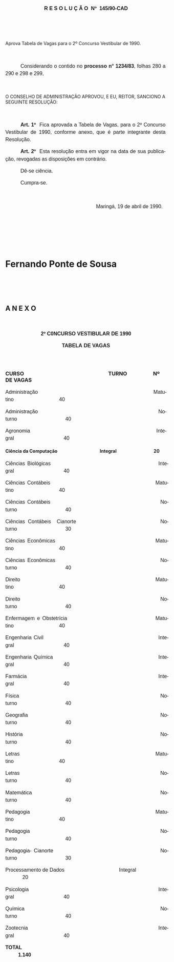 <body lang=PT-BR style='tab-interval:35.4pt'>

<div class=Section1>

<p class=MsoNormal style='text-align:justify;line-height:17.4pt'><b
style='mso-bidi-font-weight:normal'><span style='font-size:12.0pt;mso-bidi-font-size:
10.0pt;font-family:Arial'><![if !supportEmptyParas]>&nbsp;<![endif]><o:p></o:p></span></b></p>

<p class=MsoNormal align=center style='text-align:center;line-height:17.4pt'><b
style='mso-bidi-font-weight:normal'><span style='font-size:12.0pt;mso-bidi-font-size:
10.0pt;font-family:Arial'>R E S O L U Ç Ã O<span style="mso-spacerun: yes"> 
</span>Nº<span style="mso-spacerun: yes">  </span>145/90-CAD<o:p></o:p></span></b></p>

<p class=MsoNormal style='text-align:justify;line-height:17.4pt'><b
style='mso-bidi-font-weight:normal'><span style='font-size:12.0pt;mso-bidi-font-size:
10.0pt;font-family:Arial'><![if !supportEmptyParas]>&nbsp;<![endif]><o:p></o:p></span></b></p>

<p class=MsoNormal style='text-align:justify;line-height:17.4pt'><b
style='mso-bidi-font-weight:normal'><span style='font-size:12.0pt;mso-bidi-font-size:
10.0pt;font-family:Arial'><![if !supportEmptyParas]>&nbsp;<![endif]><o:p></o:p></span></b></p>

<p class=MsoBodyTextIndent2>Aprova Tabela de Vagas para o 2º Concurso
Vestibular de 1990.</p>

<p class=MsoNormal style='margin-left:6.0cm;text-align:justify;line-height:
17.4pt'><b style='mso-bidi-font-weight:normal'><span style='font-size:12.0pt;
mso-bidi-font-size:10.0pt;font-family:Arial'><![if !supportEmptyParas]>&nbsp;<![endif]><o:p></o:p></span></b></p>

<p class=MsoNormal style='margin-right:2.45pt;text-align:justify;text-indent:
35.45pt;line-height:17.4pt'><span style='font-size:12.0pt;mso-bidi-font-size:
10.0pt;font-family:Arial'>Considerando o contido no <b>processo n° 1234/83</b>,
folhas 280 a 290 e 298 e 299,<o:p></o:p></span></p>

<p class=MsoNormal style='margin-right:2.45pt;text-align:justify;text-indent:
35.45pt;line-height:17.4pt'><span style='font-size:12.0pt;mso-bidi-font-size:
10.0pt;font-family:Arial'><![if !supportEmptyParas]>&nbsp;<![endif]><o:p></o:p></span></p>

<p class=MsoBodyTextIndent>O CONSELHO DE ADMINISTRAÇÃO APROVOU, E EU, REITOR,
SANCIONO A SEGUINTE RESOLUÇÃO:</p>

<p class=MsoNormal style='margin-right:2.45pt;text-align:justify;text-indent:
35.45pt;line-height:17.4pt'><span style='font-size:12.0pt;mso-bidi-font-size:
10.0pt;font-family:Arial'><![if !supportEmptyParas]>&nbsp;<![endif]><o:p></o:p></span></p>

<p class=MsoNormal style='margin-right:2.45pt;text-align:justify;text-indent:
35.45pt;line-height:17.4pt'><b><span style='font-size:12.0pt;mso-bidi-font-size:
10.0pt;font-family:Arial'>Art. 1º<span style="mso-spacerun: yes">  </span></span></b><span
style='font-size:12.0pt;mso-bidi-font-size:10.0pt;font-family:Arial'>Fica
aprovada a Tabela de Vagas, para o 2º Concurso Vestibular de 1990, conforme
anexo, que é parte integrante desta Resolução.<o:p></o:p></span></p>

<p class=MsoNormal style='margin-right:2.45pt;text-align:justify;text-indent:
35.45pt;line-height:17.4pt'><b><span style='font-size:12.0pt;mso-bidi-font-size:
10.0pt;font-family:Arial'>Art. 2º<span style="mso-spacerun: yes">  </span></span></b><span
style='font-size:12.0pt;mso-bidi-font-size:10.0pt;font-family:Arial'>Esta
resolução entra em vigor na data de sua publicação, revogadas as disposições em
contrário.<o:p></o:p></span></p>

<p class=MsoNormal style='margin-right:2.45pt;text-align:justify;text-indent:
35.45pt;line-height:17.4pt'><span style='font-size:12.0pt;mso-bidi-font-size:
10.0pt;font-family:Arial'>Dê-se ciência.<o:p></o:p></span></p>

<p class=MsoNormal style='margin-right:2.45pt;text-align:justify;text-indent:
35.45pt;line-height:17.4pt'><span style='font-size:12.0pt;mso-bidi-font-size:
10.0pt;font-family:Arial'>Cumpra-se.<o:p></o:p></span></p>

<p class=MsoNormal style='text-align:justify;line-height:17.4pt'><span
style='font-size:12.0pt;mso-bidi-font-size:10.0pt;font-family:Arial'><![if !supportEmptyParas]>&nbsp;<![endif]><o:p></o:p></span></p>

<p class=MsoNormal style='text-align:justify;text-indent:212.65pt;line-height:
17.4pt'><span style='font-size:12.0pt;mso-bidi-font-size:10.0pt;font-family:
Arial'>Maringá, 19 de abril de 1990.<o:p></o:p></span></p>

<p class=MsoNormal style='text-align:justify;text-indent:212.65pt;line-height:
17.4pt'><span style='font-size:12.0pt;mso-bidi-font-size:10.0pt;font-family:
Arial'><![if !supportEmptyParas]>&nbsp;<![endif]><o:p></o:p></span></p>

<p class=MsoNormal style='text-align:justify;text-indent:212.65pt;line-height:
17.4pt'><span style='font-size:12.0pt;mso-bidi-font-size:10.0pt;font-family:
Arial'><![if !supportEmptyParas]>&nbsp;<![endif]><o:p></o:p></span></p>

<p class=MsoNormal style='text-align:justify;text-indent:212.65pt;line-height:
17.4pt'><span style='font-size:12.0pt;mso-bidi-font-size:10.0pt;font-family:
Arial'><![if !supportEmptyParas]>&nbsp;<![endif]><o:p></o:p></span></p>

<h1>Fernando Ponte de Sousa</h1>

<p class=MsoNormal style='text-align:justify;line-height:17.4pt'><span
style='font-size:12.0pt;mso-bidi-font-size:10.0pt;font-family:Arial'><![if !supportEmptyParas]>&nbsp;<![endif]><o:p></o:p></span></p>

<p class=MsoNormal style='text-align:justify;line-height:17.4pt'><span
style='font-size:12.0pt;mso-bidi-font-size:10.0pt;font-family:Arial'><![if !supportEmptyParas]>&nbsp;<![endif]><o:p></o:p></span></p>

<h2>A N E X O</h2>

<p class=MsoNormal style='margin-left:144.0pt;text-align:justify;line-height:
17.4pt'><b style='mso-bidi-font-weight:normal'><span style='font-size:12.0pt;
mso-bidi-font-size:10.0pt;font-family:Arial'><![if !supportEmptyParas]>&nbsp;<![endif]><o:p></o:p></span></b></p>

<p class=MsoNormal align=center style='text-align:center;line-height:17.4pt'><b
style='mso-bidi-font-weight:normal'><span style='font-size:12.0pt;mso-bidi-font-size:
10.0pt;font-family:Arial'>2º C0NCURSO VESTIBULAR DE 1990<o:p></o:p></span></b></p>

<p class=MsoNormal align=center style='text-align:center;line-height:17.4pt'><b><span
style='font-size:12.0pt;mso-bidi-font-size:10.0pt;font-family:Arial'>TABELA</span></b><span
style='font-size:12.0pt;mso-bidi-font-size:10.0pt;font-family:Arial'> <b
style='mso-bidi-font-weight:normal'>DE VAGAS<o:p></o:p></b></span></p>

<h3><![if !supportEmptyParas]>&nbsp;<![endif]><o:p></o:p></h3>

<h3>CURSO<span style='mso-tab-count:6'>                                                                    </span>TURNO<span
style='mso-tab-count:2'>                     </span>Nº DE VAGAS</h3>

<p class=MsoNormal style='text-align:justify;line-height:17.4pt'><span
style='font-size:12.0pt;mso-bidi-font-size:10.0pt;font-family:Arial'>Administração<span
style='mso-tab-count:5'>                                                         </span>Matutino<span
style='mso-tab-count:3'>                                </span>40<o:p></o:p></span></p>

<p class=MsoNormal style='text-align:justify;line-height:17.4pt'><span
style='font-size:12.0pt;mso-bidi-font-size:10.0pt;font-family:Arial'>Administração<span
style='mso-tab-count:5'>                                                         </span>Noturno<span
style='mso-tab-count:3'>                                  </span>40<o:p></o:p></span></p>

<p class=MsoNormal style='text-align:justify;line-height:17.4pt'><span
style='font-size:12.0pt;mso-bidi-font-size:10.0pt;font-family:Arial'>Agronomia<span
style='mso-tab-count:6'>                                                               </span>Integral<span
style='mso-tab-count:3'>                                   </span>40<o:p></o:p></span></p>

<h4>Ciência da Computação<span style='mso-tab-count:4'>                                        </span>Integral<span
style='mso-tab-count:3'>                                   </span>20</h4>

<p class=MsoNormal style='margin-right:-4.65pt;text-align:justify;line-height:
17.4pt'><span style='font-size:12.0pt;mso-bidi-font-size:10.0pt;font-family:
Arial'>Ciências Biológicas<span style='mso-tab-count:1'>            </span><span
style='mso-tab-count:3'>                                   </span>Integral<span
style='mso-tab-count:3'>                                   </span>40<o:p></o:p></span></p>

<p class=MsoNormal style='margin-right:-4.65pt;text-align:justify;line-height:
17.4pt'><span style='font-size:12.0pt;mso-bidi-font-size:10.0pt;font-family:
Arial'>Ciências Contábeis<span style='mso-tab-count:5'>                                                </span>Matutino<span
style='mso-tab-count:3'>                                </span>40<o:p></o:p></span></p>

<p class=MsoNormal style='margin-right:-4.65pt;text-align:justify;line-height:
17.4pt'><span style='font-size:12.0pt;mso-bidi-font-size:10.0pt;font-family:
Arial'>Ciências Contábeis<span style='mso-tab-count:5'>                                                </span>Noturno<span
style='mso-tab-count:3'>                                  </span>40<o:p></o:p></span></p>

<p class=MsoNormal style='margin-right:-4.65pt;text-align:justify;line-height:
17.4pt'><span style='font-size:12.0pt;mso-bidi-font-size:10.0pt;font-family:
Arial'>Ciências Contábeis  Cianorte<span style='mso-tab-count:3'>                             </span>Noturno<span
style='mso-tab-count:3'>                                  </span>30<o:p></o:p></span></p>

<p class=MsoNormal style='margin-right:-4.65pt;text-align:justify;line-height:
17.4pt'><span style='font-size:12.0pt;mso-bidi-font-size:10.0pt;font-family:
Arial'>Ciências Econômicas<span style='mso-tab-count:4'>                                            </span>Matutino<span
style='mso-tab-count:3'>                                </span>40<o:p></o:p></span></p>

<p class=MsoNormal style='margin-right:-4.65pt;text-align:justify;line-height:
17.4pt'><span style='font-size:12.0pt;mso-bidi-font-size:10.0pt;font-family:
Arial'>Ciências Econômicas<span style='mso-tab-count:4'>                                            </span>Noturno<span
style='mso-tab-count:3'>                                  </span>40<o:p></o:p></span></p>

<p class=MsoNormal style='margin-right:-4.65pt;text-align:justify;line-height:
17.4pt'><span style='font-size:12.0pt;mso-bidi-font-size:10.0pt;font-family:
Arial'>Direito<span style='mso-tab-count:3'>                                   </span><span
style='mso-tab-count:3'>                                   </span>Matutino<span
style='mso-tab-count:3'>                                </span>40<o:p></o:p></span></p>

<p class=MsoNormal style='margin-right:-4.65pt;text-align:justify;line-height:
17.4pt'><span style='font-size:12.0pt;mso-bidi-font-size:10.0pt;font-family:
Arial'>Direito<span style='mso-tab-count:3'>                                   </span><span
style='mso-tab-count:3'>                                   </span>Noturno<span
style='mso-tab-count:3'>                                  </span>40<o:p></o:p></span></p>

<p class=MsoNormal style='margin-right:-4.65pt;text-align:justify;line-height:
17.4pt'><span style='font-size:12.0pt;mso-bidi-font-size:10.0pt;font-family:
Arial'>Enfermagem e Obstetrícia<span style='mso-tab-count:4'>                                     </span>Matutino<span
style='mso-tab-count:3'>                                </span>40<o:p></o:p></span></p>

<p class=MsoNormal style='margin-right:-4.65pt;text-align:justify;line-height:
17.4pt'><span style='font-size:12.0pt;mso-bidi-font-size:10.0pt;font-family:
Arial'>Engenharia Civil<span style='mso-tab-count:5'>                                                      </span>Integral<span
style='mso-tab-count:3'>                                   </span>40<o:p></o:p></span></p>

<p class=MsoNormal style='margin-right:-4.65pt;text-align:justify;line-height:
17.4pt'><span style='font-size:12.0pt;mso-bidi-font-size:10.0pt;font-family:
Arial'>Engenharia Química<span style='mso-tab-count:4'>                                               </span>Integral<span
style='mso-tab-count:3'>                                   </span>40<o:p></o:p></span></p>

<p class=MsoNormal style='margin-right:-4.65pt;text-align:justify;line-height:
17.4pt'><span style='font-size:12.0pt;mso-bidi-font-size:10.0pt;font-family:
Arial'>Farmácia<span style='mso-tab-count:6'>                                                                  </span>Integral<span
style='mso-tab-count:3'>                                   </span>40<o:p></o:p></span></p>

<p class=MsoNormal style='margin-right:-4.65pt;text-align:justify;line-height:
17.4pt'><span style='font-size:12.0pt;mso-bidi-font-size:10.0pt;font-family:
Arial'>Física<span style='mso-tab-count:7'>                                                                        </span>Noturno<span
style='mso-tab-count:3'>                                  </span>40<o:p></o:p></span></p>

<p class=MsoNormal style='margin-right:-4.65pt;text-align:justify;line-height:
17.4pt'><span style='font-size:12.0pt;mso-bidi-font-size:10.0pt;font-family:
Arial'>Geografia<span style='mso-tab-count:1'>      </span><span
style='mso-tab-count:5'>                                                           </span>Noturno<span
style='mso-tab-count:3'>                                  </span>40<o:p></o:p></span></p>

<p class=MsoNormal style='margin-right:-4.65pt;text-align:justify;line-height:
17.4pt'><span style='font-size:12.0pt;mso-bidi-font-size:10.0pt;font-family:
Arial'>História<span style='mso-tab-count:6'>                                                                     </span>Noturno<span
style='mso-tab-count:3'>                                  </span>40<o:p></o:p></span></p>

<p class=MsoNormal style='margin-right:-4.65pt;text-align:justify;line-height:
17.4pt'><span style='font-size:12.0pt;mso-bidi-font-size:10.0pt;font-family:
Arial'>Letras<span style='mso-tab-count:7'>                                                                       </span>Matutino<span
style='mso-tab-count:3'>                                </span>40<o:p></o:p></span></p>

<p class=MsoNormal style='margin-right:-4.65pt;text-align:justify;line-height:
17.4pt'><span style='font-size:12.0pt;mso-bidi-font-size:10.0pt;font-family:
Arial'>Letras<span style='mso-tab-count:7'>                                                                       </span>Noturno<span
style='mso-tab-count:3'>                                  </span>40<o:p></o:p></span></p>

<p class=MsoNormal style='margin-right:-4.65pt;text-align:justify;line-height:
17.4pt'><span style='font-size:12.0pt;mso-bidi-font-size:10.0pt;font-family:
Arial'>Matemática<span style='mso-tab-count:6'>                                                              </span>Noturno<span
style='mso-tab-count:3'>                                  </span>40<o:p></o:p></span></p>

<p class=MsoNormal style='margin-right:-4.65pt;text-align:justify;line-height:
17.4pt'><span style='font-size:12.0pt;mso-bidi-font-size:10.0pt;font-family:
Arial'>Pedagogia<span style='mso-tab-count:6'>                                                               </span>Matutino<span
style='mso-tab-count:3'>                                </span>40<o:p></o:p></span></p>

<p class=MsoNormal style='margin-right:-4.65pt;text-align:justify;line-height:
17.4pt'><span style='font-size:12.0pt;mso-bidi-font-size:10.0pt;font-family:
Arial'>Pedagogia<span style='mso-tab-count:6'>                                                               </span>Noturno<span
style='mso-tab-count:3'>                                  </span>40<o:p></o:p></span></p>

<p class=MsoNormal style='margin-right:-4.65pt;text-align:justify;line-height:
17.4pt'><span style='font-size:12.0pt;mso-bidi-font-size:10.0pt;font-family:
Arial'>Pedagogia- Cianorte<span style='mso-tab-count:4'>                                              </span>Noturno<span
style='mso-tab-count:3'>                                  </span>30<o:p></o:p></span></p>

<p class=MsoNormal style='margin-right:-4.65pt;text-align:justify;line-height:
17.4pt'><span style='font-size:12.0pt;mso-bidi-font-size:10.0pt;font-family:
Arial'>Processamento de Dados<span style='mso-tab-count:4'>                                     </span>Integral<span
style='mso-tab-count:2'>                       </span><span style='mso-tab-count:
1'>            </span>20<o:p></o:p></span></p>

<p class=MsoNormal style='margin-right:-4.65pt;text-align:justify;line-height:
17.4pt'><span style='font-size:12.0pt;mso-bidi-font-size:10.0pt;font-family:
Arial'>Psicologia<span style='mso-tab-count:6'>                                                                </span>Integral<span
style='mso-tab-count:3'>                                   </span>40<o:p></o:p></span></p>

<p class=MsoNormal style='margin-right:-4.65pt;text-align:justify;line-height:
17.4pt'><span style='font-size:12.0pt;mso-bidi-font-size:10.0pt;font-family:
Arial'>Química<span style='mso-tab-count:6'>                                                                    </span>Noturno<span
style='mso-tab-count:3'>                                  </span>40<o:p></o:p></span></p>

<p class=MsoNormal style='margin-right:-4.65pt;text-align:justify;line-height:
17.4pt'><span style='font-size:12.0pt;mso-bidi-font-size:10.0pt;font-family:
Arial'>Zootecnia<span style='mso-tab-count:6'>                                                                 </span>Integral<span
style='mso-tab-count:3'>                                   </span>40<o:p></o:p></span></p>

<p class=MsoNormal style='text-align:justify;line-height:17.4pt'><b
style='mso-bidi-font-weight:normal'><span lang=EN-US style='font-size:12.0pt;
mso-bidi-font-size:10.0pt;font-family:Arial;mso-ansi-language:EN-US'>TOTAL<span
style='mso-tab-count:9'>                                                                                                        </span><span
style="mso-spacerun: yes">      </span>1.140<o:p></o:p></span></b></p>

<p class=MsoNormal style='text-align:justify;line-height:17.4pt'><span
style='font-size:12.0pt;mso-bidi-font-size:10.0pt;font-family:Arial'><![if !supportEmptyParas]>&nbsp;<![endif]><o:p></o:p></span></p>

</div>

</body>

